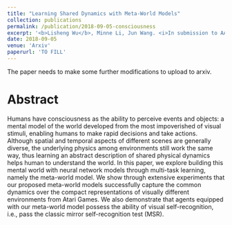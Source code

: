 ```yaml
---
title: "Learning Shared Dynamics with Meta-World Models"
collection: publications
permalink: /publication/2018-09-05-consciousness
excerpt: '<b>Lisheng Wu</b>, Minne Li, Jun Wang. <i>In submission to AAAI 2019.</i>'
date: 2018-09-05
venue: 'Arxiv'
paperurl: 'TO FILL'
---
```


The paper needs to make some further modifications to upload to arxiv.

# Abstract

Humans have consciousness as the ability to perceive events
and objects: a mental model of the world developed from
the most impoverished of visual stimuli, enabling humans to
make rapid decisions and take actions. Although spatial and
temporal aspects of different scenes are generally diverse, the
underlying physics among environments still work the same
way, thus learning an abstract description of shared physical
dynamics helps human to understand the world. In this paper,
we explore building this mental world with neural network
models through multi-task learning, namely the meta-world
model. We show through extensive experiments that our proposed
meta-world models successfully capture the common
dynamics over the compact representations of visually different
environments from Atari Games. We also demonstrate
that agents equipped with our meta-world model possess the
ability of visual self-recognition, i.e., pass the classic mirror
self-recognition test (MSR).
